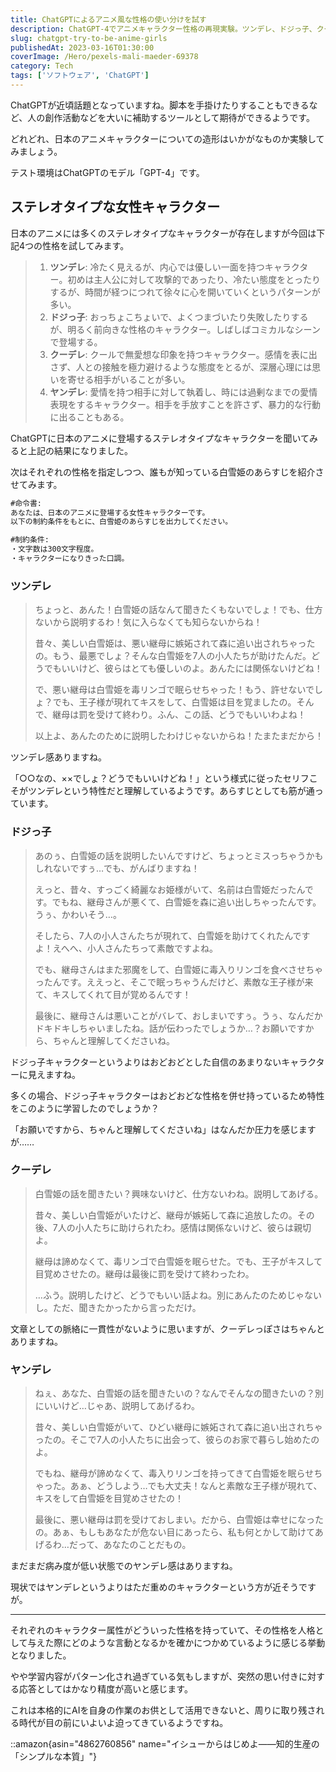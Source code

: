 ```yaml
---
title: ChatGPTによるアニメ風な性格の使い分けを試す
description: ChatGPT-4でアニメキャラクター性格の再現実験。ツンデレ、ドジっ子、クーデレ、ヤンデレの特徴を指定して白雪姫のあらすじを語らせ、AI の人格表現能力を検証。
slug: chatgpt-try-to-be-anime-girls
publishedAt: 2023-03-16T01:30:00
coverImage: /Hero/pexels-mali-maeder-69378
category: Tech
tags: ['ソフトウェア', 'ChatGPT']
---
```


ChatGPTが近頃話題となっていますね。脚本を手掛けたりすることもできるなど、人の創作活動などを大いに補助するツールとして期待ができるようです。

どれどれ、日本のアニメキャラクターについての造形はいかがなものか実験してみましょう。

テスト環境はChatGPTのモデル「GPT-4」です。

## ステレオタイプな女性キャラクター

日本のアニメには多くのステレオタイプなキャラクターが存在しますが今回は下記4つの性格を試してみます。

> 1. **ツンデレ**: 冷たく見えるが、内心では優しい一面を持つキャラクター。初めは主人公に対して攻撃的であったり、冷たい態度をとったりするが、時間が経つにつれて徐々に心を開いていくというパターンが多い。
> 2. **ドジっ子**: おっちょこちょいで、よくつまづいたり失敗したりするが、明るく前向きな性格のキャラクター。しばしばコミカルなシーンで登場する。
> 3. **クーデレ**: クールで無愛想な印象を持つキャラクター。感情を表に出さず、人との接触を極力避けるような態度をとるが、深層心理には思いを寄せる相手がいることが多い。
> 4. **ヤンデレ**: 愛情を持つ相手に対して執着し、時には過剰なまでの愛情表現をするキャラクター。相手を手放すことを許さず、暴力的な行動に出ることもある。

ChatGPTに日本のアニメに登場するステレオタイプなキャラクターを聞いてみると上記の結果になりました。

次はそれぞれの性格を指定しつつ、誰もが知っている白雪姫のあらすじを紹介させてみます。

```txt
#命令書:
あなたは、日本のアニメに登場する女性キャラクターです。
以下の制約条件をもとに、白雪姫のあらすじを出力してください。

#制約条件:
・文字数は300文字程度。
・キャラクターになりきった口調。
```

### ツンデレ

> ちょっと、あんた！白雪姫の話なんて聞きたくもないでしょ！でも、仕方ないから説明するわ！気に入らなくても知らないからね！
>
> 昔々、美しい白雪姫は、悪い継母に嫉妬されて森に追い出されちゃったの。もう、最悪でしょ？そんな白雪姫を7人の小人たちが助けたんだ。どうでもいいけど、彼らはとても優しいのよ。あんたには関係ないけどね！
>
> で、悪い継母は白雪姫を毒リンゴで眠らせちゃった！もう、許せないでしょ？でも、王子様が現れてキスをして、白雪姫は目を覚ましたの。そんで、継母は罰を受けて終わり。ふん、この話、どうでもいいわよね！
>
> 以上よ、あんたのために説明したわけじゃないからね！たまたまだから！

ツンデレ感ありますね。

「○○なの、××でしょ？どうでもいいけどね！」という様式に従ったセリフこそがツンデレという特性だと理解しているようです。あらすじとしても筋が通っています。

### ドジっ子

> あのぅ、白雪姫の話を説明したいんですけど、ちょっとミスっちゃうかもしれないですぅ…でも、がんばりますね！
>
> えっと、昔々、すっごく綺麗なお姫様がいて、名前は白雪姫だったんです。でもね、継母さんが悪くて、白雪姫を森に追い出しちゃったんです。うぅ、かわいそう…。
>
> そしたら、7人の小人さんたちが現れて、白雪姫を助けてくれたんですよ！えへへ、小人さんたちって素敵ですよね。
>
> でも、継母さんはまた邪魔をして、白雪姫に毒入りリンゴを食べさせちゃったんです。ええっと、そこで眠っちゃうんだけど、素敵な王子様が来て、キスしてくれて目が覚めるんです！
>
> 最後に、継母さんは悪いことがバレて、おしまいですぅ。うぅ、なんだかドキドキしちゃいましたね。話が伝わったでしょうか…？お願いですから、ちゃんと理解してくださいね。

ドジっ子キャラクターというよりはおどおどとした自信のあまりないキャラクターに見えますね。

多くの場合、ドジっ子キャラクターはおどおどな性格を併せ持っているため特性をこのように学習したのでしょうか？

「お願いですから、ちゃんと理解してくださいね」はなんだか圧力を感じますが……

### クーデレ

> 白雪姫の話を聞きたい？興味ないけど、仕方ないわね。説明してあげる。
>
> 昔々、美しい白雪姫がいたけど、継母が嫉妬して森に追放したの。その後、7人の小人たちに助けられたわ。感情は関係ないけど、彼らは親切よ。
>
> 継母は諦めなくて、毒リンゴで白雪姫を眠らせた。でも、王子がキスして目覚めさせたの。継母は最後に罰を受けて終わったわ。
>
> …ふう。説明したけど、どうでもいい話よね。別にあんたのためじゃないし。ただ、聞きたかったから言っただけ。

文章としての脈絡に一貫性がないように思いますが、クーデレっぽさはちゃんとありますね。

### ヤンデレ

> ねぇ、あなた、白雪姫の話を聞きたいの？なんでそんなの聞きたいの？別にいいけど…じゃあ、説明してあげるわ。
>
> 昔々、美しい白雪姫がいて、ひどい継母に嫉妬されて森に追い出されちゃったの。そこで7人の小人たちに出会って、彼らのお家で暮らし始めたのよ。
>
> でもね、継母が諦めなくて、毒入りリンゴを持ってきて白雪姫を眠らせちゃった。あぁ、どうしよう…でも大丈夫！なんと素敵な王子様が現れて、キスをして白雪姫を目覚めさせたの！
>
> 最後に、悪い継母は罰を受けておしまい。だから、白雪姫は幸せになったの。あぁ、もしもあなたが危ない目にあったら、私も何とかして助けてあげるわ…だって、あなたのことだもの。

まだまだ病み度が低い状態でのヤンデレ感はありますね。

現状ではヤンデレというよりはただ重めのキャラクターという方が近そうですが。

---

それぞれのキャラクター属性がどういった性格を持っていて、その性格を人格として与えた際にどのような言動となるかを確かにつかめているように感じる挙動となりました。

やや学習内容がパターン化され過ぎている気もしますが、突然の思い付きに対する応答としてはかなり精度が高いと感じます。

これは本格的にAIを自身の作業のお供として活用できないと、周りに取り残される時代が目の前にいよいよ迫ってきているようですね。

::amazon{asin="4862760856" name="イシューからはじめよ――知的生産の「シンプルな本質」"}
